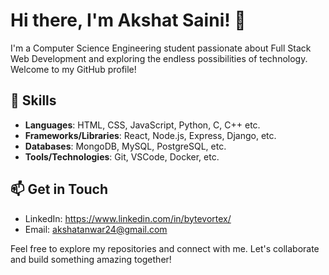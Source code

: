 # Hi there, I'm Akshat Saini! 👋

I'm a Computer Science Engineering student passionate about Full Stack Web Development and exploring the endless possibilities of technology. Welcome to my GitHub profile! <!--Here you'll find a collection of projects that reflect my journey in software development and showcase my skills and interests.-->

<!--## 🔭 Current Projects

- **Project Name 1**: Brief description or purpose of the project.
- **Project Name 2**: Brief description or purpose of the project.
- **Project Name 3**: Brief description or purpose of the project.-->

## 🌱 Skills

- **Languages**: HTML, CSS, JavaScript, Python, C, C++ etc.
- **Frameworks/Libraries**: React, Node.js, Express, Django, etc.
- **Databases**: MongoDB, MySQL, PostgreSQL, etc.
- **Tools/Technologies**: Git, VSCode, Docker, etc.

## 📫 Get in Touch

- LinkedIn: https://www.linkedin.com/in/bytevortex/
- Email: akshatanwar24@gmail.com

Feel free to explore my repositories and connect with me. Let's collaborate and build something amazing together!

<!--
**Byte-Vortex/Byte-Vortex** is a ✨ _special_ ✨ repository because its `README.md` (this file) appears on your GitHub profile.

Here are some ideas to get you started:

- 🔭 I’m currently working on ...
- 🌱 I’m currently learning ...
- 👯 I’m looking to collaborate on ...
- 🤔 I’m looking for help with ...
- 💬 Ask me about ...
- 📫 How to reach me: ...
- 😄 Pronouns: ...
- ⚡ Fun fact: ...
-->
